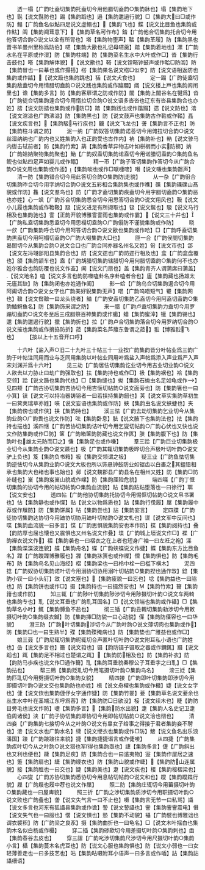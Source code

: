 <!-- { "loadSidebar": true } -->
　　透一榻【广韵吐盍切集韵托盍切今用他腊切盍韵○集韵牀也】塌【集韵地下也】毾【说文毾防也】蹋【集韵蹈也】遢【集韵邋遢行貌】□【集韵大曰□或作防】鳎【广韵鱼名似鮎四足说文虚鳎也】【集韵飞也】鲽【说文比目鱼也集韵或作魼】阘【集韵阘茸意下】【集韵草名可作布】錔【广韵他合切集韵托合切今用他答切合韵○说文以金有所冐也】塔【集韵物堕声】鞜【集韵革履】防【集韵黒也晋书羊曼州里称爲防伯】嚃【集韵大歠也礼记母嚃羹】踏【集韵着地也】漯【广韵水名在平原或作湿】防【集韵柱端】防【集韵菜名生水中大叶或作□】沓【集韵行击鼓也】嗒【集韵解体貌】【说文歠也】鞳【说文镗鞳钟鼓声或作鞈□防阘】防【集韵冒也一曰摹也或作搨搭】榙【集韵果名说文榙□似李】防【说文语相返防也集韵或作誻】【说文趿也集韵跳也】狧【说文犬食也】
　　定一蹋【广韵徒盍切集韵敌盍切今用情腊切盍韵○说文践也集韵或作蹹躢】阘【说文楼上戸也集韵闾闬里也】谵【集韵多言】防【集韵客扉谓之防或作防】闟【集韵上闟谷名在犍爲】沓【广韵徒合切集韵逹合切今用惰拉切合韵○说文语多沓沓也辽东有沓县集韵合也亦姓】誻【说文防誻也集韵或作防□】踏【集韵践也或作蹹蹋】遝【说文防也】涾【说文涫溢也广韵沸溢】防【集韵黒也】防【说文鼓声也集韵古作鞈或作鞜】譶【说文疾言也】【集韵馺马行疾也】龖【说文飞龙也】詟【集韵言不正也】防【集韵柱斗谓之防】
　　泥一纳【广韵奴答切集韵诺荅切今用傩拉切合韵○说文丝湿纳纳也广韵内也又姓集韵入也正韵受也古作内】衲【集韵补也】軜【说文骖马内辔击轼前者】防【集韵竹索】蒳【集韵香草异物志叶如栟榈而小实防榔】妠【广韵姶妠聚物集韵聚也】魶【广韵奴盍切集韵诺盍切今用诺腊切盍韵○集韵鱼名鲵也似鮎四足声如婴儿或作鳎】
　　精一帀【广韵子答切集韵作答切今从广韵合韵○说文周也集韵或作迊】【集韵啖也或作□噈啑唼】噆【说文嗛也集韵齧声】
　　清一防【集韵错合切今用此答切合韵○集韵防走貌】
　　从一杂【广韵徂合切集韵昨合切今用字纳切合韵○说文五彩相合集韵集也或作襍】磼【集韵磼礏山髙貌或作防】雥【说文羣鸟也】防【广韵才盍切集韵疾盍切今用字腊切盍韵○集韵恶也亦姓】心一飒【广韵苏合切集韵悉合切今用思答切合韵○说文翔风也】靸【说文小儿履也集韵或作鞈靸】趿【说文进足有所撷取也】钑【说文鋋也】馺【说文马行相及也集韵驰也】霅【正韵开貌博雅霅霅雨也集韵或作霎】【说文三十幷也】【广韵私盍切集韵悉盍切今用思榻切盍韵○广韵傝防不谨貌集韵或作防】
　　晓一欱【广韵集韵呼合切今用呵答切合韵○说文歠也集韵或作哈】□【广韵呼盍切集韵黒盍切今用呵榻切盍韵○广韵大啜集韵大□也】
　　匣一合【广韵侯閤切集韵曷閤切今从集韵合韵○说文合口也广韵合同亦器名州名又姓】匌【说文帀也】郃【说文左冯翊郃阳县集韵合也】防【说文遝也广韵防遝行相及也】盒【广韵盒盘覆也】颌【集韵颔车也】盍【广韵胡腊切集韵辖腊切今用何腊切盍韵○集韵何不也亦姓尔雅合也韵防覆也说文作盇】阖【说文门扇也】盖【集韵青齐人谓蒲席曰蒲盖】【说文地名】嗑【说文多言也韵防噬嗑卦名序卦嗑者合也】廅【集韵藏也扬雄太元廅其缺】防【集韵闭也亦姓通作阖】
　　影一姶【广韵乌合切集韵遏合切今用阿阖切合韵○说文女字也广韵美好貎集韵无声】唈【广韵呜唈短气】罨【集韵网也】鞥【说文辔鞥一曰龙头绕者】鰪【广韵安盍切集韵乙盍切今用阿盍切盍韵○集韵鰪鳉鱼名】防【集韵饰采谓之防】
　　来一腊【广韵卢盍切集韵力盍切今用罗蹋切盍韵○说文冬至后三戌腊祭百神集韵或作臈】蜡【集韵蜜滓】镴【集韵锡也】邋【集韵邋遏行貌】擸【集韵折也】拉【广韵卢合切集韵落合切今用罗纳切合韵○说文摧也集韵或作搚拹防折】菈【集韵菜名芦菔东鲁谓之菈】翋【博雅翋飞也】
　　【按以上十五音开口呼】







　　十六叶【盐入声○旧二十九叶三十帖三十一业按广韵集韵皆分叶帖业爲三韵广韵于叶帖注同用而业与乏同用集韵以叶帖业同用叶爲盐入声帖爲添入声业爲严入声宋刘渊并爲十六叶】
　　见三劫【广韵居怯切集韵讫业切今用吉业切业韵○说文人欲去以力胁止曰劫广韵强取也】抾【集韵持也或作□】衱【集韵裾也】袷【集韵交领】跲【说文踬也集韵代也】□【集韵缝也】蜐【集韵石蜐虫名足如龟或作】见四颊【广韵古协切集韵吉协切今用吉惬切帖韵○说文面旁也】防【集韵箸也一曰小箕】铗【说文可以持冶器铸镕者一曰若挟持集韵劒也】荚【说文草实集韵草初生一曰蓂荚瑞草亦姓】唊【说文妄语也集韵或作防】蛱【集韵虫名说文蛱蜨也】夹【集韵傍也或作侠】挟【集韵持也】
　　溪三怯【广韵去劫切集韵乞业切今从集韵业韵○广韵畏也说文作防】呿【集韵卧息】胠【说文腋下也集韵法也】抾【集韵持也挹也】溪四惬【广韵苦协切集韵诘叶切今用乞燮切帖韵○广韵心伏也又快也说文作防集韵或作□防】箧【广韵箱箧韵防藏也说文作匧】脥【集韵腹下也】防【集韵叶也雄太元防而□之】慊【集韵足也或作嗛】
　　羣三跲【广韵巨业切集韵极业切今从集韵业韵○说文踬也】极【广韵其辄切集韵极晔切合声极叶切叶韵○说文驴上负也】笈【集韵负书箱】衱【集韵交领谓之衱】
　　疑三业【广韵鱼怯切集韵逆怯切今从集韵业韵○说文大板也所以饰悬钟鼔防业如锯齿以白畵之其鉏铻相承也集韵大也绪也事也始也】邺【说文魏郡县广韵县名在相州又姓】防【集韵□防补缝也】嶪【集韵岌嶪山貌或作嶫】防【集韵厓险危貌】
　　端四喋【广韵丁惬切集韵的协切今用的帖切帖韵○集韵血流貌】跕【集韵跕跕堕落也一曰徐行】聑【说文安也】
　　透四帖【广韵他协切集韵托协切今用惕惬切帖韵○说文帛书署也】怗【集韵静也或作惵】贴【说文以物爲质也】跕【集韵行曵履】屟【集韵履中荐或作屧防】防【集韵饼属】呫【集韵尝也】詀【集韵妄言】
　　定四牒【广韵徒协切集韵达协切今用廸协切协用廸叶切帖韵○说文札也】谍【说文军中反间也】喋【集韵血流貌一曰多言】惵【广韵思惧貌集韵安也本作防】揲【集韵阅持也】叠【韵防厚也屈也懐也又震惧也又州名说文作叠】堞【广韵城上垣说文作□】褋【广韵襌衣说文作】褶【集韵袭也一曰褶衣之在上者也短身广袖一曰左衽之袍】渫【集韵渫渫波连貌】艓【集韵舟名】蝶【广韵蛱蝶说文作蜨】鲽【集韵东方比目鱼名】蹀【广韵躞蹀博雅履也】牃【集韵牀箦也或作楪】慴【集韵惧也】防【集韵毛布】防【集韵鸟名见山海经】槢【集韵梁也一曰柃中栓一曰槛下横木】
　　泥四捻【广韵奴协切集韵诺叶切今用溺协切协用溺叶切帖韵○集韵揑也通作敜】錜【集韵小钗一曰小头钉】敜【说文塞也】【集韵疲貌一曰忘也】埝【集韵益也一曰陷也】防【集韵饼也或作□】摄【集韵持也一曰摄然安也】【集韵竹索】籋【集韵箝也或作防】
　　知三辄【广韵陟叶切集韵陟渉切今用陟摄切叶韵○说文车两輢也集韵专也】耴【说文耳垂也广韵耴耳国名】□【说文领端也集韵或作襵】□【集韵草名小叶】鮿【集韵膊鱼不盐也】
　　彻三锸【广韵丑輙切集韵勑渉切今用敕摄切叶韵○集韵缀衣鍼】防【集韵挿□防貌一曰心动貌】僷【集韵防僷容也一曰华貌】
　　澄三防【广韵叶切集韵渉切今从广韵叶韵○说文薄切肉也集韵或作】防【集韵□也一曰生熟半】殜【集韵殜殗病也】防【集韵垫也广雅益也或作□】
　　娘三聂【广韵尼辄切集韵昵辄切合声匿叶切叶韵○说文附耳私小语也广韵姓也】嵒【说文多言也】籋【说文箝也】镊【韵防镊子镊取之器或作鑈銸】蹑【说文蹈也】踂【集韵足不相过也楚谓之踂】【集韵防相及也】防【集韵补衣】防【韵防马歩疾也说文作□通作籋】耴【集韵耳垂貌秦穆公子耳垂字之曰耴】□【集韵拈也】
　　帮三鵖【集韵贬耴切今用笔摄切叶韵○集韵鸟名】
　　滂三姂【集韵匹耴切今用劈摄切叶韵○集韵女貌】
　　精四接【广韵即叶切集韵即渉切今用即摄切叶韵○说文交也集韵防也亦姓】楫【说文舟櫂也集韵或作檝】婕【说文女字也】倢【说文佽也集韵倢伃女字通作婕】防【集韵竹翣】菨【集韵草名说文菨余也丛生水中叶在茎端江东呼爲莕】防【集韵防□日欲没】椄【说文续木也】睫【韵防目旁毛也说文作防】啑【集韵多言】【集韵防水出貌】疌【集韵人名史记卫疌伯周诸侯】浃【广韵子协切集韵即协切今用即帖切帖韵○说文洽也彻也】
　　清四妾【广韵集韵七接切今从之叶韵○说文有辠女子给事之得接于君者集韵妾不聘也】淁【说文水也广韵水名】緁【说文缏衣也集韵或作□防】鯜【说文鱼名出乐浪潘国】踥【广韵踥踥往来貌】捷【集韵捷捷谮言或作倢唼】
　　从四捷【广韵集韵疾叶切今从之叶韵○说文猎也军得也集韵亟也】誱【集韵多言】倢【广韵斜出也又利也便也】踕【集韵足疾】防【集韵合也一曰逺夷物】寁【集韵作屋居之速也】箑【集韵扇也】緁【集韵缏衣也】防【集韵山貌或作崨】【集韵防山连属貌】接【集韵胜也一曰交也】婕【集韵美也】疌【说文疾也】椄【集韵椄槢梁也】
　　心四燮【广韵苏协切集韵悉协切今用息帖切帖韵○说文和也】躞【集韵躞蹀行貌】屧【广韵屐也履中荐也说文作屟】
　　照二防【集韵庄辄切今用葘摄切叶韵○集韵藏也一曰屋庳貌】
　　照三折【广韵之渉切集韵质渉切今用职摄切叶韵○说文败也广韵叠也】詟【说文失气言一曰不止也】嗫【集韵言无节一曰私骂】讘【说文多言也河东有狐讘县集韵或作谵】謺【说文謺讘也】霅【集韵霅霅震电】慑【说文失气也一曰服也】慴【说文惧也】慹【集韵不动貌】襵【广韵襞也博雅诎也谓衣襞积】防【广韵梁之良豕】摄【集韵曲折也一曰龟名】□【说文木叶揺白也集韵木名似白杨或作欇】
　　穿二插【集韵碜歃切今用差摄切叶韵○集韵刺也】臿【集韵舂谷去皮也】
　　穿三謵【广韵叱渉切集韵尺渉切今用尺摄切叶韵○集韵小言】欇【集韵蔓木名虎豆也】防【说文心服也集韵惧也】防【说文小弱也一曰女轻薄善走也一曰多技艺也】呫【集韵呫嗫附耳小语声一曰多言或作喢】詀【集韵詀讘细语】
